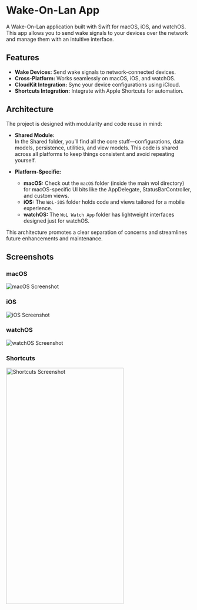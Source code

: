# Wake-On-Lan App

A Wake-On-Lan application built with Swift for macOS, iOS, and watchOS. This app allows you to send wake signals to your devices over the network and manage them with an intuitive interface.


## Features

- **Wake Devices:** Send wake signals to network-connected devices.
- **Cross-Platform:** Works seamlessly on macOS, iOS, and watchOS.
- **CloudKit Integration:** Sync your device configurations using iCloud.
- **Shortcuts Integration:** Integrate with Apple Shortcuts for automation.

## Architecture

The project is designed with modularity and code reuse in mind:

- **Shared Module:**  
In the Shared folder, you’ll find all the core stuff—configurations, data models, persistence, utilities, and view models. This code is shared across all platforms to keep things consistent and avoid repeating yourself.

- **Platform-Specific:**  
  - **macOS:** Check out the `macOS` folder (inside the main wol directory) for macOS-specific UI bits like the AppDelegate, StatusBarController, and custom views.
  - **iOS:** The `WoL-iOS` folder holds code and views tailored for a mobile experience.
  - **watchOS:** The `WoL Watch App` folder has lightweight interfaces designed just for watchOS.

This architecture promotes a clear separation of concerns and streamlines future enhancements and maintenance.



## Screenshots

### macOS
![macOS Screenshot](https://i.imgur.com/OxnTGUi.png)

### iOS
![iOS Screenshot](https://i.imgur.com/t7ab3xr.png)

### watchOS
![watchOS Screenshot](https://i.imgur.com/ILbH9DA.png)

### Shortcuts
<img src="https://i.imgur.com/Sm3UNZf.png" width="319" height="640" alt="Shortcuts Screenshot">
